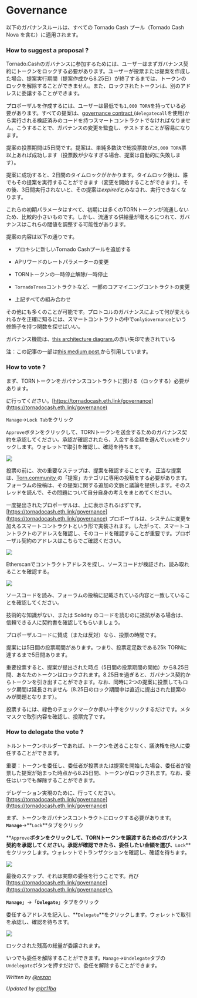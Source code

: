 # Governance
以下のガバナンスルールは、すべての Tornado Cash プール（Tornado Cash Nova を含む）に適用されます。

### How to suggest a proposal ?
Tornado.Cashのガバナンスに参加するためには、ユーザーはまずガバナンス契約にトークンをロックする必要があります。ユーザーが投票または提案を作成した場合、提案実行期間（提案作成から8.25日）が終了するまでは、トークンのロックを解除することができません。また、ロックされたトークンは、別のアドレスに委譲することができます。

プロポーザルを作成するには、ユーザーは最低でも`1,000 TORN`を持っている必要があります。すべての提案は、[governance contract ](https://etherscan.io/address/0x5efda50f22d34F262c29268506C5Fa42cB56A1Ce)(`delegatecall`を使用)から実行される検証済みのコードを持つスマートコントラクトでなければなりません。こうすることで、ガバナンスの変更を監査し、テストすることが容易になります。

提案の投票期間は5日間です。提案は、単純多数決で総投票数が`25,000 TORN`票以上あれば成功します（投票数が少なすぎる場合、提案は自動的に失敗します）。

提案に成功すると、2日間のタイムロックがかかります。タイムロック後は、誰でもその提案を実行することができます（変更を開始することができます）。その後、3日間実行されないと、その提案は*expired*とみなされ、実行できなくなります。

これらの初期パラメータはすべて、初期には多くのTORNトークンが流通しないため、比較的小さいものです。しかし、流通する供給量が増えるにつれて、ガバナンスはこれらの閾値を調整する可能性があります。

提案の内容は以下の通りです。

* プロキシに新しいTornado Cashプールを追加する

* APリワードのレートパラメーターの変更

* TORNトークンの一時停止解除/一時停止

* `TornadoTrees`コントラクトなど、一部のコアマイニングコントラクトの変更

* 上記すべての組み合わせ

その他にも多くのことが可能です。プロトコルのガバナンスによって何が変えられるかを正確に知るには、スマートコントラクトの中で`onlyGovernance`という修飾子を持つ関数を探せばいい。

ガバナンス機能は、[this architecture diagram.](https://viewer.diagrams.net/?highlight=0000ff&edit=_blank&layers=1&nav=1&title=tornado-cash-contract-overview.drawio#Uhttps%3A%2F%2Fraw.githubusercontent.com%2FRezan-vm%2Ftornado-cash-edu%2Fmain%2Ftornado-cash-contract-overview.drawio)の赤い矢印で表されている

注：この記事の一部は[this medium post.](https://tornado-cash.medium.com/tornado-cash-governance-proposal-a55c5c7d0703)から引用しています。

### How to vote ?
まず、TORNトークンをガバナンスコントラクトに預ける（ロックする）必要があります。

に行ってください。[https://tornadocash.eth.link/governance](https://tornadocash.eth.link/governance)

`Manage`→`Lock Tab`をクリック

`Approve`ボタンをクリックして、TORNトークンを送金するためのガバナンス契約を承認してください。承認が確認されたら、入金する金額を選んで`Lock`をクリックします。ウォレットで取引を確認し、確認を待ちます。

![](<../.gitbook/assets/c05e5a1813edad280544b627b24002dc8d5adcf2 (1).png>)

投票の前に、次の重要なステップは、提案を確認することです。
正当な提案は、[Torn.community ](https://torn.community) の「提案」カテゴリに専用の投稿をする必要があります。フォーラムの投稿は、その提案に関する追加の文脈と議論を提供します。そのスレッドを読んで、その問題について自分自身の考えをまとめてください。

一度提出されたプロポーザルは、上に表示されるはずです。
[https://tornadocash.eth.link/governance](https://tornadocash.eth.link/governance)
プロポーザルは、システムに変更を加えるスマートコントラクトという形で実装されます。したがって、スマートコントラクトのアドレスを確認し、そのコードを確認することが重要です。プロポーザル契約のアドレスはこちらでご確認ください。

![](../.gitbook/assets/181d612b6c57964bab59c8e5b766f5247211083d.png)

Etherscanでコントラクトアドレスを探し、ソースコードが検証され、読み取れることを確認する。

![](../.gitbook/assets/d2d37d169a94f09156e76fa522b7974cb7c9ac3f.png)

ソースコードを読み、フォーラムの投稿に記載されている内容と一致していることを確認してください。

技術的な知識がない、または Solidity のコードを読むのに抵抗がある場合は、信頼できる人に契約書を確認してもらいましょう。

プロポーザルコードに賛成（または反対）なら、投票の時間です。

提案には5日間の投票期間があります。つまり、投票定足数である25k TORNに達するまで5日間あります。

重要投票すると、提案が提出された時点（5日間の投票期間の開始）から8.25日間、あなたのトークンはロックされます。8.25日を過ぎると、ガバナンス契約からトークンを引き出すことができます。なお、同時に2つの提案に投票してもロック期間は延長されません（8.25日のロック期間中は直近に提出された提案のみが問題となります）。

投票するには、緑色のチェックマークか赤い十字をクリックするだけです。メタマスクで取引内容を確認し、投票完了です。

### How to delegate the vote ?
トルントークンホルダーであれば、トークンを送ることなく、議決権を他人に委任することができます。

重要：トークンを委任し、委任者が投票または提案を開始した場合、委任者が投票した提案が始まった時点から8.25日間、トークンがロックされます。なお、委任はいつでも解除することができます。

デレゲーション実現のために、行ってください。[https://tornadocash.eth.link/governance](https://tornadocash.eth.link/governance)

まず、トークンをガバナンスコントラクトにロックする必要があります。**`Manage`**→**`Lock`**タブをクリック

**`Approve`**ボタンをクリックして、TORNトークンを譲渡するためのガバナンス契約を承認してください。承認が確認できたら、委任したい金額を選び、**`Lock`**をクリックします。ウォレットでトランザクションを確認し、確認を待ちます。

![](../.gitbook/assets/c05e5a1813edad280544b627b24002dc8d5adcf2.png)

最後のステップ、それは実際の委任を行うことです。再び[https://tornadocash.eth.link/governance](https://tornadocash.eth.link/governance)へ

**`Manage`**」→「**`Delegate`**」タブをクリック

委任するアドレスを記入し、**`Delegate`**をクリックします。ウォレットで取引を承認し、確認を待ちます。

![](../.gitbook/assets/43c05d176d7f75a336af7a865565c9b23786b98c.png)

ロックされた残高の総量が委譲されます。

いつでも委任を解除することができます。`Manage`→`Undelegate`タブの`Undelegate`ボタンを押すだけで、委任を解除することができます。

*Written by* [*@rezan*](https://torn.community/u/Rezan/summary)

*Updated by* [*@bt11ba*](https://torn.community/u/bt11ba/)

